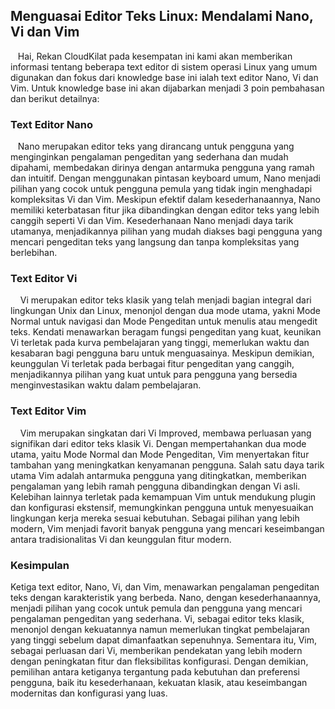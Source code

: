 ## Menguasai Editor Teks Linux: Mendalami Nano, Vi dan Vim

  &nbsp; &nbsp;Hai, Rekan CloudKilat pada kesempatan ini kami akan memberikan informasi tentang beberapa text editor di sistem operasi Linux yang umum digunakan dan fokus dari knowledge base ini ialah text editor Nano, Vi dan Vim.
  Untuk knowledge base ini akan dijabarkan menjadi 3 poin pembahasan dan berikut detailnya:

  ### Text Editor Nano
  &nbsp; &nbsp;Nano merupakan editor teks yang dirancang untuk pengguna yang menginginkan pengalaman pengeditan yang sederhana dan mudah dipahami, membedakan dirinya dengan antarmuka pengguna yang ramah dan intuitif. Dengan menggunakan pintasan keyboard umum, Nano menjadi pilihan yang cocok untuk pengguna pemula yang tidak ingin menghadapi kompleksitas Vi dan Vim. 
  Meskipun efektif dalam kesederhanaannya, Nano memiliki keterbatasan fitur jika dibandingkan dengan editor teks yang lebih canggih seperti Vi dan Vim. Kesederhanaan Nano menjadi daya tarik utamanya, menjadikannya pilihan yang mudah diakses bagi pengguna yang mencari pengeditan teks yang langsung dan tanpa kompleksitas yang berlebihan.
  

  ### Text Editor Vi
  &nbsp; &nbsp; Vi merupakan editor teks klasik yang telah menjadi bagian integral dari lingkungan Unix dan Linux, menonjol dengan dua mode utama, yakni Mode Normal untuk navigasi dan Mode Pengeditan untuk menulis atau mengedit teks. Kendati menawarkan beragam fungsi pengeditan yang kuat, keunikan Vi terletak pada kurva pembelajaran yang tinggi, memerlukan waktu dan kesabaran bagi pengguna baru untuk menguasainya. Meskipun demikian, keunggulan Vi terletak pada berbagai fitur pengeditan yang canggih, menjadikannya pilihan yang kuat untuk para pengguna yang bersedia menginvestasikan waktu dalam pembelajaran.


  ### Text Editor Vim
  &nbsp; &nbsp; Vim merupakan singkatan dari Vi Improved, membawa perluasan yang signifikan dari editor teks klasik Vi. Dengan mempertahankan dua mode utama, yaitu Mode Normal dan Mode Pengeditan, Vim menyertakan fitur tambahan yang meningkatkan kenyamanan pengguna. Salah satu daya tarik utama Vim adalah antarmuka pengguna yang ditingkatkan, memberikan pengalaman yang lebih ramah pengguna dibandingkan dengan Vi asli. 
  Kelebihan lainnya terletak pada kemampuan Vim untuk mendukung plugin dan konfigurasi ekstensif, memungkinkan pengguna untuk menyesuaikan lingkungan kerja mereka sesuai kebutuhan. Sebagai pilihan yang lebih modern, Vim menjadi favorit banyak pengguna yang mencari keseimbangan antara tradisionalitas Vi dan keunggulan fitur modern.


  ### Kesimpulan
  Ketiga text editor, Nano, Vi, dan Vim, menawarkan pengalaman pengeditan teks dengan karakteristik yang berbeda. Nano, dengan kesederhanaannya, menjadi pilihan yang cocok untuk pemula dan pengguna yang mencari pengalaman pengeditan yang sederhana. Vi, sebagai editor teks klasik, menonjol dengan kekuatannya namun memerlukan tingkat pembelajaran yang tinggi sebelum dapat dimanfaatkan sepenuhnya. Sementara itu, Vim, sebagai perluasan dari Vi, memberikan pendekatan yang lebih modern dengan peningkatan fitur dan fleksibilitas konfigurasi. Dengan demikian, pemilihan antara ketiganya tergantung pada kebutuhan dan preferensi pengguna, baik itu kesederhanaan, kekuatan klasik, atau keseimbangan modernitas dan konfigurasi yang luas.

  
